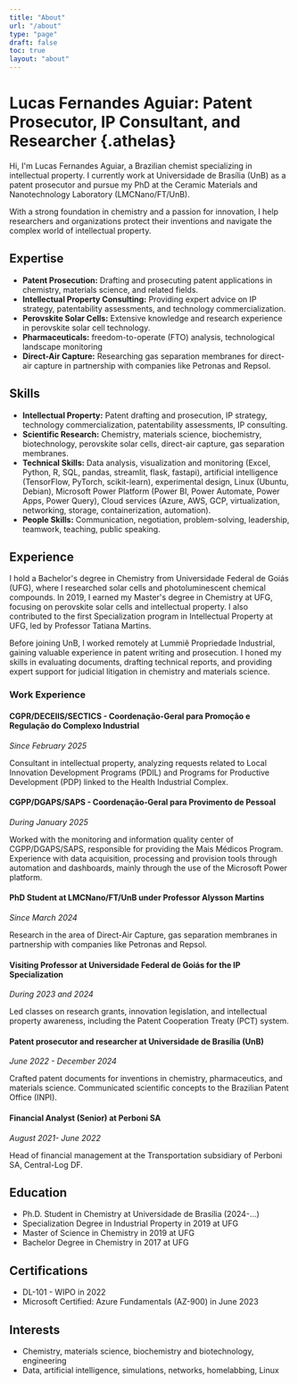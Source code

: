 ```yaml
---
title: "About"
url: "/about"
type: "page"
draft: false
toc: true
layout: "about"
---
```


# Lucas Fernandes Aguiar: Patent Prosecutor, IP Consultant, and Researcher {.athelas}

Hi, I'm Lucas Fernandes Aguiar, a Brazilian chemist specializing in intellectual property. I currently work at Universidade de Brasília (UnB) as a patent prosecutor and pursue my PhD at the Ceramic Materials and Nanotechnology Laboratory (LMCNano/FT/UnB).

With a strong foundation in chemistry and a passion for innovation, I help researchers and organizations protect their inventions and navigate the complex world of intellectual property.

## Expertise

* **Patent Prosecution:** Drafting and prosecuting patent applications in chemistry, materials science, and related fields.
* **Intellectual Property Consulting:** Providing expert advice on IP strategy, patentability assessments, and technology commercialization.
* **Perovskite Solar Cells:** Extensive knowledge and research experience in perovskite solar cell technology.
* **Pharmaceuticals:** freedom-to-operate (FTO) analysis, technological landscape monitoring
* **Direct-Air Capture:** Researching gas separation membranes for direct-air capture in partnership with companies like Petronas and Repsol.

## Skills

* **Intellectual Property:** Patent drafting and prosecution, IP strategy, technology commercialization, patentability assessments, IP consulting.
* **Scientific Research:** Chemistry, materials science, biochemistry, biotechnology, perovskite solar cells, direct-air capture, gas separation membranes.
* **Technical Skills:** Data analysis, visualization and monitoring (Excel, Python, R, SQL, pandas, streamlit, flask, fastapi), artificial intelligence (TensorFlow, PyTorch, scikit-learn), experimental design, Linux (Ubuntu, Debian), Microsoft Power Platform (Power BI, Power Automate, Power Apps, Power Query), Cloud services (Azure, AWS, GCP, virtualization, networking, storage, containerization, automation).
* **People Skills:** Communication, negotiation, problem-solving, leadership, teamwork, teaching, public speaking.

## Experience

I hold a Bachelor's degree in Chemistry from Universidade Federal de Goiás (UFG), where I researched solar cells and photoluminescent chemical compounds. In 2019, I earned my Master's degree in Chemistry at UFG, focusing on perovskite solar cells and intellectual property. I also contributed to the first Specialization program in Intellectual Property at UFG, led by Professor Tatiana Martins.

Before joining UnB, I worked remotely at Lummiê Propriedade Industrial, gaining valuable experience in patent writing and prosecution. I honed my skills in evaluating documents, drafting technical reports, and providing expert support for judicial litigation in chemistry and materials science.

### Work Experience

#### CGPR/DECEIIS/SECTICS - Coordenação-Geral para Promoção e Regulação do Complexo Industrial

*Since February 2025*

Consultant in intellectual property, analyzing requests related to Local Innovation Development Programs (PDIL) and Programs for Productive Development (PDP) linked to the Health Industrial Complex.

#### CGPP/DGAPS/SAPS - Coordenação-Geral para Provimento de Pessoal

*During January 2025*

Worked with the monitoring and information quality center of CGPP/DGAPS/SAPS, responsible for providing the Mais Médicos Program. Experience with data acquisition, processing and provision tools through automation and dashboards, mainly through the use of the Microsoft Power platform.

#### PhD Student at LMCNano/FT/UnB under Professor Alysson Martins

*Since March 2024*

Research in the area of Direct-Air Capture, gas separation membranes in partnership with companies like Petronas and Repsol.

#### Visiting Professor at Universidade Federal de Goiás for the IP Specialization

*During 2023 and 2024*

Led classes on research grants, innovation legislation, and intellectual property awareness, including the Patent Cooperation Treaty (PCT) system.

#### Patent prosecutor and researcher at Universidade de Brasília (UnB)

*June 2022 - December 2024*

Crafted patent documents for inventions in chemistry, pharmaceutics, and materials science. Communicated scientific concepts to the Brazilian Patent Office (INPI).

#### Financial Analyst (Senior) at Perboni SA

*August 2021- June 2022*

Head of financial management at the Transportation subsidiary of Perboni SA, Central-Log DF.

## Education

* Ph.D. Student in Chemistry at Universidade de Brasília (2024-...)
* Specialization Degree in Industrial Property in 2019 at UFG
* Master of Science in Chemistry in 2019 at UFG
* Bachelor Degree in Chemistry in 2017 at UFG

## Certifications

* DL-101 - WIPO in 2022
* Microsoft Certified: Azure Fundamentals (AZ-900) in June 2023

## Interests

* Chemistry, materials science, biochemistry and biotechnology, engineering
* Data, artificial intelligence, simulations, networks, homelabbing, Linux
